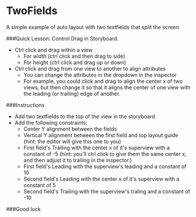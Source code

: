 TwoFields
=========

A simple example of auto layout with two textfields that split the screen

###Quick Lesson: Control Drag in Storyboard.
- Ctrl click and drag within a view 
  - For width (ctrl click and then drag to side) 
  - For height (ctrl click and drag up or down)
- Ctrl click and drag from one view to another to align attributes
  - You can change the attributes in the dropdown in the inspector
  - For example, you could click and drag to align the center x of two views, but then change it so that it aligns the center of one view with the leading (or trailing) edge of another.

###Instructions

- Add two textfields to the top of the view in the storyboard
- Add the following constraints:
  - Center Y alignment between the fields
  - Vertical Y alignment between the first field and top layout guide (hint: the editor will give this one to you)
  - First field's Trailing with the center x of it's superview with a constant of -5 (hint: you'll ctrl click to give them the same center x, and then adjust it to trailing in the inspector.)
  - First field's Leading with the superview's leading and a constant of 10
  - Second field's Leading with the center x of it's superview with a constant of 5
  - Second field's Trailing with the superview's traling and a constant of -10

###Good luck
